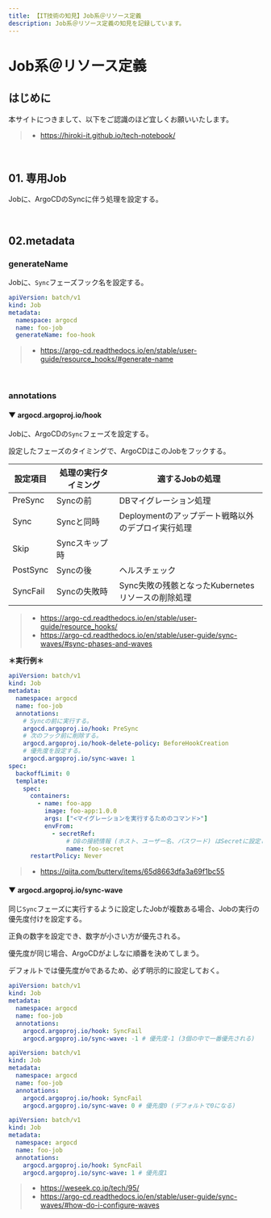 ```yaml
---
title: 【IT技術の知見】Job系＠リソース定義
description: Job系＠リソース定義の知見を記録しています。
---
```


# Job系＠リソース定義

## はじめに

本サイトにつきまして、以下をご認識のほど宜しくお願いいたします。

> - https://hiroki-it.github.io/tech-notebook/

<br>

## 01. 専用Job

Jobに、ArgoCDのSyncに伴う処理を設定する。

<br>

## 02.metadata

### generateName

Jobに、`Sync`フェーズフック名を設定する。

```yaml
apiVersion: batch/v1
kind: Job
metadata:
  namespace: argocd
  name: foo-job
  generateName: foo-hook
```

> - https://argo-cd.readthedocs.io/en/stable/user-guide/resource_hooks/#generate-name

<br>

### annotations

#### ▼ argocd.argoproj.io/hook

Jobに、ArgoCDの`Sync`フェーズを設定する。

設定したフェーズのタイミングで、ArgoCDはこのJobをフックする。

| 設定項目 | 処理の実行タイミング | 適するJobの処理                                    |
| -------- | -------------------- | -------------------------------------------------- |
| PreSync  | Syncの前             | DBマイグレーション処理                             |
| Sync     | Syncと同時           | Deploymentのアップデート戦略以外のデプロイ実行処理 |
| Skip     | Syncスキップ時       |                                                    |
| PostSync | Syncの後             | ヘルスチェック                                     |
| SyncFail | Syncの失敗時         | Sync失敗の残骸となったKubernetesリソースの削除処理 |

> - https://argo-cd.readthedocs.io/en/stable/user-guide/resource_hooks/
> - https://argo-cd.readthedocs.io/en/stable/user-guide/sync-waves/#sync-phases-and-waves

**＊実行例＊**

```yaml
apiVersion: batch/v1
kind: Job
metadata:
  namespace: argocd
  name: foo-job
  annotations:
    # Syncの前に実行する。
    argocd.argoproj.io/hook: PreSync
    # 次のフック前に削除する。
    argocd.argoproj.io/hook-delete-policy: BeforeHookCreation
    # 優先度を設定する。
    argocd.argoproj.io/sync-wave: 1
spec:
  backoffLimit: 0
  template:
    spec:
      containers:
        - name: foo-app
          image: foo-app:1.0.0
          args: ["<マイグレーションを実行するためのコマンド>"]
          envFrom:
            - secretRef:
                # DBの接続情報 (ホスト、ユーザー名、パスワード) はSecretに設定しておく。
                name: foo-secret
      restartPolicy: Never
```

> - https://qiita.com/butterv/items/65d8663dfa3a69f1bc55

#### ▼ argocd.argoproj.io/sync-wave

同じ`Sync`フェーズに実行するように設定したJobが複数ある場合、Jobの実行の優先度付けを設定する。

正負の数字を設定でき、数字が小さい方が優先される。

優先度が同じ場合、ArgoCDがよしなに順番を決めてしまう。

デフォルトでは優先度が`0`であるため、必ず明示的に設定しておく。

```yaml
apiVersion: batch/v1
kind: Job
metadata:
  namespace: argocd
  name: foo-job
  annotations:
    argocd.argoproj.io/hook: SyncFail
    argocd.argoproj.io/sync-wave: -1 # 優先度-1 (3個の中で一番優先される)
```

```yaml
apiVersion: batch/v1
kind: Job
metadata:
  namespace: argocd
  name: foo-job
  annotations:
    argocd.argoproj.io/hook: SyncFail
    argocd.argoproj.io/sync-wave: 0 # 優先度0 (デフォルトで0になる)
```

```yaml
apiVersion: batch/v1
kind: Job
metadata:
  namespace: argocd
  name: foo-job
  annotations:
    argocd.argoproj.io/hook: SyncFail
    argocd.argoproj.io/sync-wave: 1 # 優先度1
```

> - https://weseek.co.jp/tech/95/
> - https://argo-cd.readthedocs.io/en/stable/user-guide/sync-waves/#how-do-i-configure-waves

<br>
